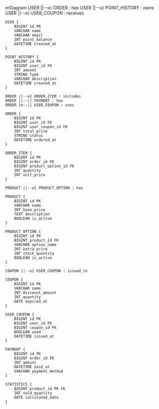 erDiagram
USER ||--o{ ORDER : has
USER ||--o{ POINT_HISTORY : owns
USER ||--o{ USER_COUPON : receives

    USER {
        BIGINT id PK
        VARCHAR name
        VARCHAR email
        INT point_balance
        DATETIME created_at
    }

    POINT_HISTORY {
        BIGINT id PK
        BIGINT user_id FK
        INT amount
        STRING type
        VARCHAR description
        DATETIME created_at
    }

    ORDER ||--o{ ORDER_ITEM : includes
    ORDER ||--|| PAYMENT : has
    ORDER }o--|| USER_COUPON : uses

    ORDER {
        BIGINT id PK
        BIGINT user_id FK
        BIGINT user_coupon_id FK
        INT total_price
        STRING status
        DATETIME ordered_at
    }

    ORDER_ITEM {
        BIGINT id PK
        BIGINT order_id FK
        BIGINT product_option_id FK
        INT quantity
        INT unit_price
    }

    PRODUCT ||--o{ PRODUCT_OPTION : has

    PRODUCT {
        BIGINT id PK
        VARCHAR name
        INT base_price
        TEXT description
        BOOLEAN is_active
    }

    PRODUCT_OPTION {
        BIGINT id PK
        BIGINT product_id FK
        VARCHAR option_name
        INT extra_price
        INT stock_quantity
        BOOLEAN is_active
    }

    COUPON ||--o{ USER_COUPON : issued_to

    COUPON {
        BIGINT id PK
        VARCHAR name
        INT discount_amount
        INT quantity
        DATE expired_at
    }

    USER_COUPON {
        BIGINT id PK
        BIGINT user_id FK
        BIGINT coupon_id FK
        BOOLEAN used
        DATETIME issued_at
    }

    PAYMENT {
        BIGINT id PK
        BIGINT order_id FK
        INT amount
        DATETIME paid_at
        VARCHAR payment_method
    }

    STATISTICS {
        BIGINT product_id PK FK
        INT sold_quantity
        DATE calculated_date
    }
